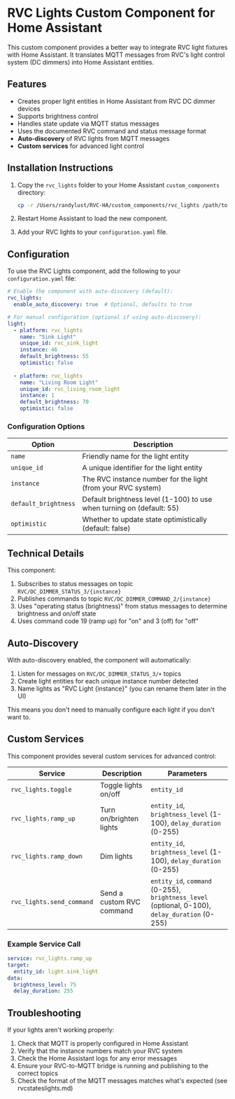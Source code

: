 # RVC Lights Custom Component for Home Assistant

This custom component provides a better way to integrate RVC light fixtures with Home Assistant. It translates MQTT messages from RVC's light control system (DC dimmers) into Home Assistant entities.

## Features

- Creates proper light entities in Home Assistant from RVC DC dimmer devices
- Supports brightness control
- Handles state update via MQTT status messages
- Uses the documented RVC command and status message format
- **Auto-discovery** of RVC lights from MQTT messages
- **Custom services** for advanced light control

## Installation Instructions

1. Copy the `rvc_lights` folder to your Home Assistant `custom_components` directory:

   ```bash
   cp -r /Users/randylust/RVC-HA/custom_components/rvc_lights /path/to/your/homeassistant/config/custom_components/
   ```

2. Restart Home Assistant to load the new component.

3. Add your RVC lights to your `configuration.yaml` file.

## Configuration

To use the RVC Lights component, add the following to your `configuration.yaml` file:

```yaml
# Enable the component with auto-discovery (default):
rvc_lights:
  enable_auto_discovery: true  # Optional, defaults to true

# For manual configuration (optional if using auto-discovery):
light:
  - platform: rvc_lights
    name: "Sink Light"
    unique_id: rvc_sink_light
    instance: 46
    default_brightness: 55
    optimistic: false
  
  - platform: rvc_lights
    name: "Living Room Light"
    unique_id: rvc_living_room_light
    instance: 1
    default_brightness: 70
    optimistic: false
```

### Configuration Options

| Option | Description |
|--------|-------------|
| `name` | Friendly name for the light entity |
| `unique_id` | A unique identifier for the light entity |
| `instance` | The RVC instance number for the light (from your RVC system) |
| `default_brightness` | Default brightness level (1-100) to use when turning on (default: 55) |
| `optimistic` | Whether to update state optimistically (default: false) |

## Technical Details

This component:
1. Subscribes to status messages on topic `RVC/DC_DIMMER_STATUS_3/{instance}`
2. Publishes commands to topic `RVC/DC_DIMMER_COMMAND_2/{instance}`
3. Uses "operating status (brightness)" from status messages to determine brightness and on/off state
4. Uses command code 19 (ramp up) for "on" and 3 (off) for "off"

## Auto-Discovery

With auto-discovery enabled, the component will automatically:

1. Listen for messages on `RVC/DC_DIMMER_STATUS_3/+` topics
2. Create light entities for each unique instance number detected
3. Name lights as "RVC Light {instance}" (you can rename them later in the UI)


This means you don't need to manually configure each light if you don't want to.

## Custom Services

This component provides several custom services for advanced control:

| Service | Description | Parameters |
|---------|-------------|------------|
| `rvc_lights.toggle` | Toggle lights on/off | `entity_id` |
| `rvc_lights.ramp_up` | Turn on/brighten lights | `entity_id`, `brightness_level` (1-100), `delay_duration` (0-255) |
| `rvc_lights.ramp_down` | Dim lights | `entity_id`, `brightness_level` (1-100), `delay_duration` (0-255) |
| `rvc_lights.send_command` | Send a custom RVC command | `entity_id`, `command` (0-255), `brightness_level` (optional, 0-100), `delay_duration` (0-255) |

### Example Service Call

```yaml
service: rvc_lights.ramp_up
target:
  entity_id: light.sink_light
data:
  brightness_level: 75
  delay_duration: 255
```

## Troubleshooting

If your lights aren't working properly:

1. Check that MQTT is properly configured in Home Assistant
2. Verify that the instance numbers match your RVC system
3. Check the Home Assistant logs for any error messages
4. Ensure your RVC-to-MQTT bridge is running and publishing to the correct topics
5. Check the format of the MQTT messages matches what's expected (see rvcstateslights.md)

